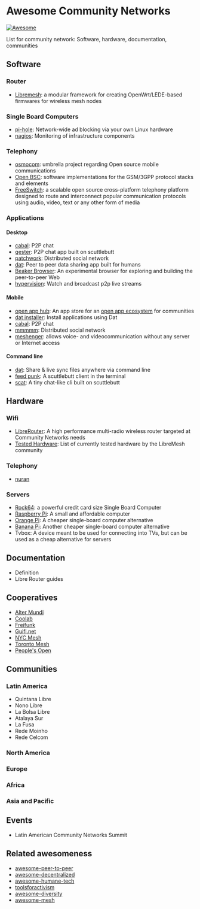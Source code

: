 # Awesome Community Networks

[![Awesome](https://cdn.rawgit.com/sindresorhus/awesome/d7305f38d29fed78fa85652e3a63e154dd8e8829/media/badge.svg)](https://github.com/sindresorhus/awesome)

List for community network: Software, hardware, documentation, communities

## Software

### Router

- [Libremesh](http://libremesh.org/): a modular framework for creating OpenWrt/LEDE-based firmwares for wireless mesh nodes

### Single Board Computers
- [pi-hole](https://pi-hole.net/): Network-wide ad blocking via your own Linux hardware
- [nagios](https://www.nagios.org/): Monitoring of infrastructure components

### Telephony
- [osmocom](http://osmocom.org/): umbrella project regarding Open source mobile communications
- [Open BSC](https://osmocom.org/projects/openbsc): software implementations for the GSM/3GPP protocol stacks and elements
- [FreeSwitch](https://freeswitch.com/): a scalable open source cross-platform telephony platform designed to route and interconnect popular communication protocols using audio, video, text or any other form of media

### Applications

#### Desktop
- [cabal](https://github.com/cabal-club/cabal-desktop/releases/): P2P chat
- [gester](https://github.com/stripedpajamas/gester/releases): P2P chat app built on scuttlebutt
- [patchwork](https://github.com/ssbc/patchwork/releases): Distributed social network
- [dat](https://github.com/dat-land/dat-desktop): Peer to peer data sharing app built for humans
- [Beaker Browser](https://beakerbrowser.com/): An experimental browser for exploring and building the peer-to-peer Web
- [hypervision](https://github.com/mafintosh/hypervision): Watch and broadcast p2p live streams

#### Mobile
- [open app hub](https://github.com/open-app/app-hub-mobile/releases): An app store for an [open app ecosystem](https://github.com/open-app/core) for communities
- [dat installer](https://github.com/staltz/dat-installer/releases): Install applications using Dat
- [cabal](https://github.com/cabal-club/cabal-mobile/releases): P2P chat
- [mmmmm](https://mmmmm-alpha.hashbase.io/app-release.apk): Distributed social network
- [meshenger](http://www.meshenger.io/): allows voice- and videocommunication without any server or Internet access

#### Command line
- [dat](https://github.com/datproject/dat): Share & live sync files anywhere via command line
- [feed punk](https://github.com/staltz/feedpunk): A scuttlebutt client in the terminal
- [scat](https://github.com/stripedpajamas/scat): A tiny chat-like cli built on scuttlebutt

## Hardware

### Wifi
- [LibreRouter](https://librerouter.org/): A high performance multi-radio wireless router targeted at Community Networks needs
- [Tested Hardware](https://libremesh.org/docs/hardware/index.html): List of currently tested hardware by the LibreMesh community

### Telephony
- [nuran](http://nuranwireless.com/)

### Servers
- [Rock64](https://www.pine64.org/?page_id=7147): a powerful credit card size Single Board Computer
- [Raspberry Pi](https://www.raspberrypi.org/): A small and affordable computer
- [Orange Pi](http://www.orangepi.org/): A cheaper single-board computer alternative
- [Banana Pi](http://www.banana-pi.org/): Another cheaper single-board computer alternative
- Tvbox: A device meant to be used for connecting into TVs, but can be used as a cheap alternative for servers

## Documentation
- Definition
- Libre Router guides

## Cooperatives
- [Alter Mundi](https://altermundi.net/)
- [Coolab](http://www.coolab.org/)
- [Freifunk](https://freifunk.net/)
- [Guifi.net](https://guifi.net/)
- [NYC Mesh](https://nycmesh.net/)
- [Toronto Mesh](https://tomesh.net/)
- [People's Open](https://peoplesopen.net/)

## Communities

### Latin America
- Quintana Libre
- Nono Libre
- La Bolsa Libre
- Atalaya Sur
- La Fusa
- Rede Moinho
- Rede Celcom

### North America

### Europe

### Africa

### Asia and Pacific

## Events

- Latin American Community Networks Summit

## Related awesomeness
- [awesome-peer-to-peer](https://github.com/kgryte/awesome-peer-to-peer)
- [awesome-decentralized](https://github.com/croqaz/awesome-decentralized)
- [awesome-humane-tech](https://github.com/engagingspaces/awesome-humane-tech)
- [toolsforactivism](https://github.com/drewrwilson/toolsforactivism)
- [awesome-diversity](https://github.com/folkswhocode/awesome-diversity)
- [awesome-mesh](https://github.com/moarpepes/awesome-mesh)